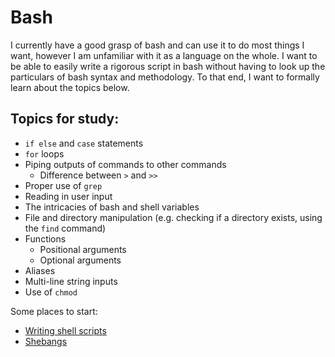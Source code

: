 # Bash
I currently have a good grasp of bash and can use it to do most things I want, however I am unfamiliar with it as a 
language on the whole. I want to be able to easily write a rigorous script in bash without having to look up 
the particulars of bash syntax and methodology. To that end, I want to formally learn about the topics below.   

## Topics for study:
* `if else` and `case` statements
* `for` loops
* Piping outputs of commands to other commands
    * Difference between `>` and `>>`
* Proper use of `grep`
* Reading in user input
* The intricacies of bash and shell variables
* File and directory manipulation (e.g. checking if a directory exists, using the `find` command)
* Functions
    * Positional arguments
    * Optional arguments
* Aliases
* Multi-line string inputs
* Use of `chmod`

Some places to start:
* [Writing shell scripts](https://medium.com/tech-tajawal/writing-shell-scripts-the-beginners-guide-4778e2c4f609)
* [Shebangs](https://en.wikipedia.org/wiki/Shebang_%28Unix%29)
